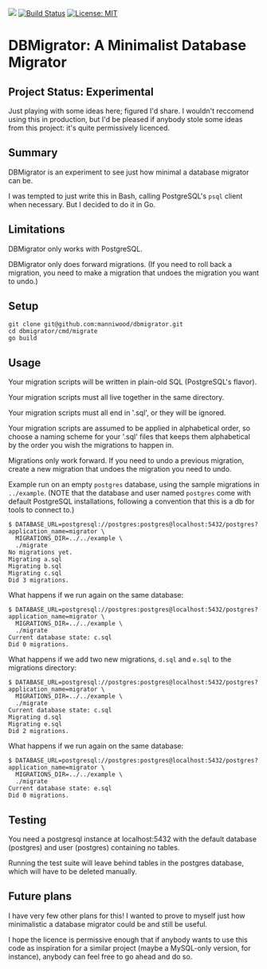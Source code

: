 [![](https://godoc.org/github.com/manniwood/dbmigrator?status.svg)](https://godoc.org/github.com/manniwood/dbmigrator)
[![Build Status](https://travis-ci.com/manniwood/dbmigrator.svg)](https://travis-ci.com/manniwood/dbmigrator)
[![License: MIT](https://img.shields.io/badge/License-MIT-yellow.svg)](https://opensource.org/licenses/MIT)

# DBMigrator: A Minimalist Database Migrator

## Project Status: Experimental

Just playing with some ideas here; figured I'd share. I wouldn't reccomend
using this in production, but I'd be pleased if anybody stole some ideas
from this project: it's quite permissively licenced.

## Summary

DBMigrator is an experiment to see just how minimal a database migrator can be.

I was tempted to just write this in Bash, calling PostgreSQL's `psql` client
when necessary. But I decided to do it in Go.

## Limitations

DBMigrator only works with PostgreSQL.

DBMigrator only does forward migrations. (If you need to roll back a migration,
you need to make a migration that undoes the migration you want to undo.)

## Setup

```
git clone git@github.com:manniwood/dbmigrator.git
cd dbmigrator/cmd/migrate
go build
```

## Usage

Your migration scripts will be written in plain-old SQL (PostgreSQL's flavor).

Your migration scripts must all live together in the same directory.

Your migration scripts must all end in '.sql', or they will be ignored.

Your migration scripts are assumed to be applied in alphabetical order,
so choose a naming scheme for your '.sql' files that keeps them alphabetical
by the order you wish the migrations to happen in.

Migrations only work forward. If you need to undo a previous migration,
create a new migration that undoes the migration you need to undo.

Example run on an empty `postgres` database, using the sample migrations
in `../example`. (NOTE that the database and user
named `postgres` come with default PostgreSQL installations, following a
convention that this is a db for tools to connect to.)

```
$ DATABASE_URL=postgresql://postgres:postgres@localhost:5432/postgres?application_name=migrator \
  MIGRATIONS_DIR=../../example \
  ./migrate
No migrations yet.
Migrating a.sql
Migrating b.sql
Migrating c.sql
Did 3 migrations.
```
What happens if we run again on the same database:

```
$ DATABASE_URL=postgresql://postgres:postgres@localhost:5432/postgres?application_name=migrator \
  MIGRATIONS_DIR=../../example \
  ./migrate
Current database state: c.sql
Did 0 migrations.
```
What happens if we add two new migrations, `d.sql` and `e.sql` to the migrations directory:

```
$ DATABASE_URL=postgresql://postgres:postgres@localhost:5432/postgres?application_name=migrator \
  MIGRATIONS_DIR=../../example \
  ./migrate
Current database state: c.sql
Migrating d.sql
Migrating e.sql
Did 2 migrations.
```
What happens if we run again on the same database:

```
$ DATABASE_URL=postgresql://postgres:postgres@localhost:5432/postgres?application_name=migrator \
  MIGRATIONS_DIR=../../example \
  ./migrate
Current database state: e.sql
Did 0 migrations.
```

## Testing

You need a postgresql instance at localhost:5432 with the default
database (postgres) and user (postgres) containing no tables.

Running the test suite will leave behind tables in the postgres
database, which will have to be deleted manually.

## Future plans

I have very few other plans for this! I wanted to prove to myself just how minimalistic
a database migrator could be and still be useful.

I hope the licence is permissive enough that if anybody wants to use this code as
inspiration for a similar project (maybe a MySQL-only version, for instance), anybody
can feel free to go ahead and do so.


